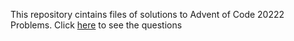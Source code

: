 This repository cintains files of solutions to Advent of Code 20222 Problems. Click [here](https://adventofcode.com/2022) to see the questions
